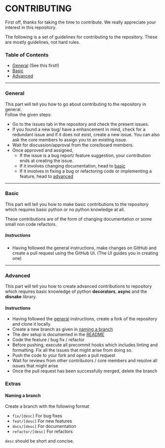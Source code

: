 # CONTRIBUTING

First off, thanks for taking the time to contribute. We really appreciate your interest in this repository.

The following is a set of guidelines for contributing to the repository. These are mostly guidelines, not hard rules.

### Table of Contents

- [General](#general) (See this first!)
- [Basic](#basic)
- [Advanced](#advanced)

---

### General

This part will tell you how to go about contributing to the repository in general.  
Follow the given steps:

- Go to the issues tab in the repository and check the present issues.
- If you found a new bug/ have a enhancement in mind, check for a redundant issue and if it does not exist, create a new issue. You can also ask the core members to assign you to an existing issue.
- Wait for discussion/approval from the core/board members.
- Once approved and assigned,
  - If the issue is a bug report/ feature suggestion, your contribution ends at creating the issue.
  - If it involves changing documentation, head to [basic](#basic)
  - If it involves in fixing a bug or refactoring code or implementing a feature, head to [advanced](#advanced)

---

### Basic

This part will tell you how to make basic contributions to the repository which requires basic python or no python knowledge at all.

These contributions are of the form of changing documentation or some small non code refactors.

##### Instructions

- Having followed the general instructions, make changes on GitHub and create a pull request using the GitHub UI. (The UI guides you in creating one)

---

### Advanced

This part will tell you how to create advanced contributions to repository which requires basic knowledge of python **decorators**, **async** and the **disnake** library.  

#### Instructions

- Having followed the [general](#general) instructions, create a fork of the repository and clone it locally.
- Create a new branch as given in [naming a branch](#naming-a-branch)
- The dev setup is documented in the [README](README.md)
- Code the feature / bug fix / refactor
- Before pushing, execute all precommit hooks which includes linting and formatting. Fix all the issues that might arise from doing so.
- Push the code to your fork and open a pull request
- Wait for reviews from other contributors / core members and resolve all issues that might arise
- Once the pull request has been successfully merged, delete the branch

### Extras

#### Naming a branch

Create a branch with the following format

- `fix/[desc]` For bug fixes
- `feat/[desc]` For new features
- `docs/[desc]` For documentation
- `refactor/[desc]` For refactors

`desc` should be short and concise.